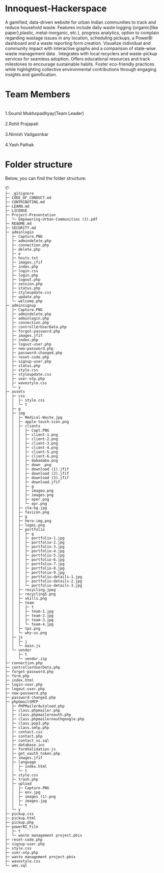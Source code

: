 # Innoquest-Hackerspace
A gamified, data-driven website for urban Indian communities to track and reduce household waste. Features include daily waste logging (organic{like paper},plastic, metal-inorganic, etc.), progress analytics, option to complain regarding wastage issues in any location, scheduling pickups, a PowerBI dashboard and a waste reporting form creation. Visualize individual and community impact with interactive graphs and a comparison of state-wise waste management data . Integrates with local recyclers and waste-pickup services for seamless adoption. Offers educational resources and track milestones to encourage sustainable habits. Foster eco-friendly practices while highlighting collective environmental contributions through engaging insights and gamification.
# Team Members
<p>
   <br>1.Soumil Mukhopadhyay(Team Leader)</br>
   <br>2.Rohit Prajapati</br>
   <br>3.Nimish Vadgaonkar</br>
   <br>4.Yash Pathak</br>
</p>

# Folder structure
Below, you can find the folder structure:
```
📦 
├─ .gitignore
├─ CODE_OF_CONDUCT.md
├─ CONTRIBUTING.md
├─ LEARN.md
├─ LICENSE
├─ Project-Presentation
│  └─ Empowering-Urban-Communities (2).pdf
├─ README.md
├─ SECURITY.md
├─ adminlogin
│  ├─ Capture.PNG
│  ├─ admindelete.php
│  ├─ connection.php
│  ├─ delete.php
│  ├─ e
│  ├─ hosts.txt
│  ├─ images.jfif
│  ├─ index.php
│  ├─ login.css
│  ├─ login.php
│  ├─ logout.php
│  ├─ session.php
│  ├─ status.php
│  ├─ styleupdate.css
│  ├─ update.php
│  └─ welcome.php
├─ adminsignup
│  ├─ Capture.PNG
│  ├─ admindelete.php
│  ├─ adminlogin.php
│  ├─ connection.php
│  ├─ controllerUserData.php
│  ├─ forgot-password.php
│  ├─ images.jfif
│  ├─ index.php
│  ├─ logout-user.php
│  ├─ new-password.php
│  ├─ password-changed.php
│  ├─ reset-code.php
│  ├─ signup-user.php
│  ├─ status.php
│  ├─ style.css
│  ├─ styleupdate.css
│  ├─ user-otp.php
│  ├─ wavestyle.css
│  └─ y
├─ assets
│  ├─ css
│  │  ├─ style.css
│  │  └─ t
│  ├─ g
│  ├─ img
│  │  ├─ Medical-Waste.jpg
│  │  ├─ apple-touch-icon.png
│  │  ├─ clients
│  │  │  ├─ Capt.PNG
│  │  │  ├─ client-1.png
│  │  │  ├─ client-2.png
│  │  │  ├─ client-3.png
│  │  │  ├─ client-4.png
│  │  │  ├─ client-5.png
│  │  │  ├─ client-6.png
│  │  │  ├─ dabadaba.png
│  │  │  ├─ down .png
│  │  │  ├─ download (1).jfif
│  │  │  ├─ download (2).jfif
│  │  │  ├─ download (3).jfif
│  │  │  ├─ download.jfif
│  │  │  ├─ g
│  │  │  ├─ imageo.png
│  │  │  ├─ images.png
│  │  │  ├─ oper.png
│  │  │  └─ opr.png
│  │  ├─ cta-bg.jpg
│  │  ├─ favicon.png
│  │  ├─ g
│  │  ├─ hero-img.png
│  │  ├─ logoi.png
│  │  ├─ portfolio
│  │  │  ├─ g
│  │  │  ├─ portfolio-1.jpg
│  │  │  ├─ portfolio-2.jpg
│  │  │  ├─ portfolio-3.jpg
│  │  │  ├─ portfolio-4.jpg
│  │  │  ├─ portfolio-5.jpg
│  │  │  ├─ portfolio-6.jpg
│  │  │  ├─ portfolio-7.jpg
│  │  │  ├─ portfolio-8.jpg
│  │  │  ├─ portfolio-9.jpg
│  │  │  ├─ portfolio-details-1.jpg
│  │  │  ├─ portfolio-details-2.jpg
│  │  │  └─ portfolio-details-3.jpg
│  │  ├─ recycling.jpeg
│  │  ├─ recycling5.png
│  │  ├─ skills.png
│  │  ├─ team
│  │  │  ├─ t
│  │  │  ├─ team-1.jpg
│  │  │  ├─ team-2.jpg
│  │  │  ├─ team-3.jpg
│  │  │  └─ team-4.jpg
│  │  ├─ tps.png
│  │  └─ why-us.png
│  ├─ js
│  │  ├─ j
│  │  └─ main.js
│  └─ vendor
│     ├─ t
│     └─ vendor.zip
├─ connection.php
├─ controllerUserData.php
├─ forgot-password.php
├─ form.php
├─ index.html
├─ login-user.php
├─ logout-user.php
├─ new-password.php
├─ password-changed.php
├─ phpGmailSMTP
│  ├─ PHPMailerAutoload.php
│  ├─ class.phpmailer.php
│  ├─ class.phpmaileroauth.php
│  ├─ class.phpmaileroauthgoogle.php
│  ├─ class.pop3.php
│  ├─ class.smtp.php
│  ├─ contact.css
│  ├─ contact.php
│  ├─ contact_us.sql
│  ├─ database.inc
│  ├─ formValidation.js
│  ├─ get_oauth_token.php
│  ├─ images.jfif
│  ├─ language
│  │  ├─ index.html
│  │  └─ t
│  ├─ style.css
│  ├─ trash.php
│  ├─ upload
│  │  ├─ Capture.PNG
│  │  ├─ env.jpg
│  │  ├─ images (1).png
│  │  ├─ images.jpg
│  │  └─ t
│  └─ y
├─ pickup.css
├─ pickup.html
├─ pickup.php
├─ powerBI_File
│  ├─ t
│  └─ waste management project.pbix
├─ reset-code.php
├─ signup-user.php
├─ style.css
├─ user-otp.php
├─ waste management project.pbix
├─ wavestyle.css
└─ wms.sql
```
